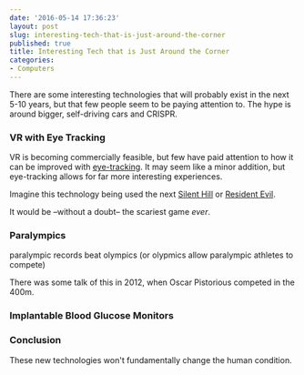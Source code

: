 ```yaml
---
date: '2016-05-14 17:36:23'
layout: post
slug: interesting-tech-that-is-just-around-the-corner
published: true
title: Interesting Tech that is Just Around the Corner
categories:
- Computers
---
```


There are some interesting technologies that will probably exist in the next 5-10 years, but that few people seem to be paying attention to. The hype is around bigger, self-driving cars and CRISPR.


### VR with Eye Tracking

VR is becoming commercially feasible, but few have paid attention to how it can be improved with [eye-tracking](https://en.wikipedia.org/wiki/Eye_tracking). It may seem like a minor addition, but eye-tracking allows for far more interesting experiences.

Imagine this technology being used the next [Silent Hill](https://en.wikipedia.org/wiki/Silent_Hill) or [Resident Evil](https://en.wikipedia.org/wiki/Resident_Evil). 

It would be –without a doubt– the scariest game *ever*.


### Paralympics

paralympic records beat olympics (or olypmics allow paralympic athletes to compete)

There was some talk of this in 2012, when Oscar Pistorious competed in the 400m. 


### Implantable Blood Glucose Monitors


### Conclusion

These new technologies won't fundamentally change the human condition. 
